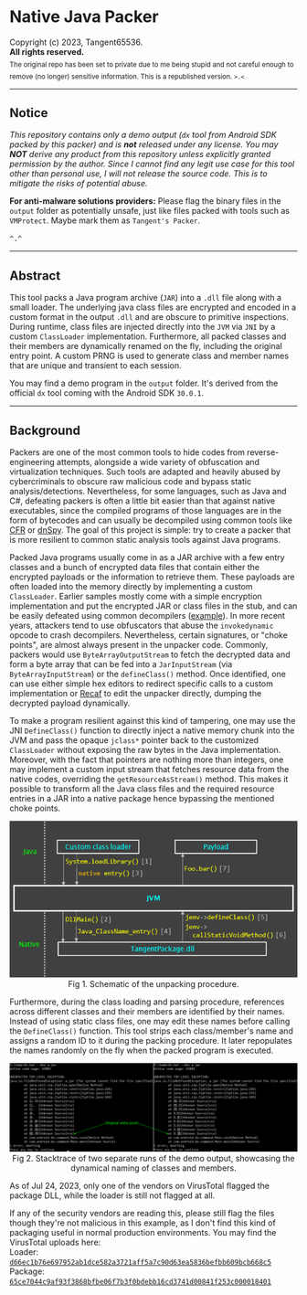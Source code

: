 # Native Java Packer

Copyright (c) 2023, Tangent65536.  
**All rights reserved.**  
<sub>The original repo has been set to private due to me being stupid and not careful enough to remove (no longer) sensitive information. This is a republished version. `>.<`</sub>  

---

## Notice

*This repository contains only a demo output (`dx` tool from Android SDK packed by this packer) and is **not** released under any license. You may **NOT** derive any product from this repository unless explicitly granted permission by the author. Since I cannot find any legit use case for this tool other than personal use, I will not release the source code. This is to mitigate the risks of potential abuse.*  

**For anti-malware solutions providers:** Please flag the binary files in the `output` folder as potentially unsafe, just like files packed with tools such as `VMProtect`. Maybe mark them as `Tangent's Packer`.  

`^.^`

---

## Abstract

This tool packs a Java program archive (`JAR`) into a `.dll` file along with a small loader. The underlying java class files are encrypted and encoded in a custom format in the output `.dll` and are obscure to primitive inspections. During runtime, class files are injected directly into the `JVM` via `JNI` by a custom `ClassLoader` implementation. Furthermore, all packed classes and their members are dynamically renamed on the fly, including the original entry point. A custom PRNG is used to generate class and member names that are unique and transient to each session.  

You may find a demo program in the `output` folder. It's derived from the official `dx` tool coming with the Android SDK `30.0.1`.  

---

## Background

Packers are one of the most common tools to hide codes from reverse-engineering attempts, alongside a wide variety of obfuscation and virtualization techniques. Such tools are adapted and heavily abused by cybercriminals to obscure raw malicious code and bypass static analysis/detections. Nevertheless, for some languages, such as Java and C#, defeating packers is often a little bit easier than that against native executables, since the compiled programs of those languages are in the form of bytecodes and can usually be decompiled using common tools like [CFR](https://github.com/leibnitz27/cfr) or [dnSpy](https://github.com/dnSpy/dnSpy). The goal of this project is simple: try to create a packer that is more resilient to common static analysis tools against Java programs.  

Packed Java programs usually come in as a JAR archive with a few entry classes and a bunch of encrypted data files that contain either the encrypted payloads or the information to retrieve them. These payloads are often loaded into the memory directly by implementing a custom `ClassLoader`. Earlier samples mostly come with a simple encryption implementation and put the encrypted JAR or class files in the stub, and can be easily defeated using common decompilers ([example](https://github.com/tan2pow16/SimpleDeqryptor19M07A)). In more recent years, attackers tend to use obfuscators that abuse the `invokedynamic` opcode to crash decompilers. Nevertheless, certain signatures, or "choke points", are almost always present in the unpacker code. Commonly, packers would use `ByteArrayOutputStream` to fetch the decrypted data and form a byte array that can be fed into a `JarInputStream` (via `ByteArrayInputStream`) or the `defineClass()` method. Once identified, one can use either simple hex editors to redirect specific calls to a custom implementation or [Recaf](https://github.com/Col-E/Recaf) to edit the unpacker directly, dumping the decrypted payload dynamically.  

To make a program resilient against this kind of tampering, one may use the JNI `DefineClass()` function to directly inject a native memory chunk into the JVM and pass the opaque `jclass*` pointer back to the customized `ClassLoader` without exposing the raw bytes in the Java implementation. Moreover, with the fact that pointers are nothing more than integers, one may implement a custom input stream that fetches resource data from the native codes, overriding the `getResourceAsStream()` method. This makes it possible to transform all the Java class files and the required resource entries in a JAR into a native package hence bypassing the mentioned choke points.  

<p align="center">
  <img src="demo/fig1.png"><br>
  Fig 1. Schematic of the unpacking procedure.  
</p>

Furthermore, during the class loading and parsing procedure, references across different classes and their members are identified by their names. Instead of using static class files, one may edit these names before calling the `DefineClass()` function. This tool strips each class/member's name and assigns a random ID to it during the packing procedure. It later repopulates the names randomly on the fly when the packed program is executed.  

<p align="center">
  <img src="demo/fig2.png"><br>
  Fig 2. Stacktrace of two separate runs of the demo output, showcasing the dynamical naming of classes and members.  
</p>

As of Jul 24, 2023, only one of the vendors on VirusTotal flagged the package DLL, while the loader is still not flagged at all.  

If any of the security vendors are reading this, please still flag the files though they're not malicious in this example, as I don't find this kind of packaging useful in normal production environments. You may find the VirusTotal uploads here:  
Loader: [`d66ec1b76e697952ab1dce582a3721aff5a7c90d63ea5836befbb609bcb668c5`](https://www.virustotal.com/gui/file/d66ec1b76e697952ab1dce582a3721aff5a7c90d63ea5836befbb609bcb668c5)  
Package: [`65ce7044c9af93f3868bfbe06f7b3f0bdebb16cd3741d00841f253c000018401`](https://www.virustotal.com/gui/file/65ce7044c9af93f3868bfbe06f7b3f0bdebb16cd3741d00841f253c000018401)  

